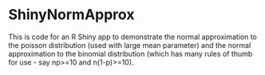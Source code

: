 # ShinyNormApprox

This is code for an R Shiny app to demonstrate the normal approximation to the poisson distribution 
(used with large mean parameter) and the normal approximation to the binomial distribution (which
has many rules of thumb for use - say np>=10 and n(1-p)>=10).
